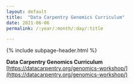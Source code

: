 ```yaml
---
layout: default
title:  "Data Carpentry Genomics Curriculum"
date: 2021-06-06
permalink: /:year/:month/:day/:title

---
```


{% include subpage-header.html %}


**Data Carpentry Genomics Curriculum**\
[https://datacarpentry.org/genomics-workshop/](https://datacarpentry.org/genomics-workshop/)

